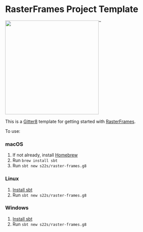 # RasterFrames Project Template

<img src="https://github.com/s22s/raster-frames/raw/develop/src/main/paradox/_template/images/RasterFramesLogo.png" width="300px"/><sup style="vertical-align: top;">&trade;</sup>


This is a [Gitter8][g8] template for getting started with [RasterFrames][rf].

To use:

### macOS

1. If not already, install [Homebrew][hb]
2. Run `brew install sbt`
3. Run `sbt new s22s/raster-frames.g8`

### Linux

1. [Install sbt][sbt-linux]
2. Run `sbt new s22s/raster-frames.g8`

### Windows

1. [Install sbt][sbt-win]
2. Run `sbt new s22s/raster-frames.g8`


[rf]: http://rasterframes.io
[g8]: https://github.com/foundweekends/giter8
[hb]: https://brew.sh/
[sbt-linux]: http://www.scala-sbt.org/release/docs/Installing-sbt-on-Linux.html
[sbt-win]: http://www.scala-sbt.org/release/docs/Installing-sbt-on-Windows.html
